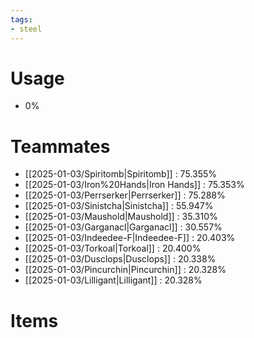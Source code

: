 ```yaml
---
tags:
- steel
---
```

# Usage
- 0%
# Teammates
- [[2025-01-03/Spiritomb|Spiritomb]] : 75.355%
- [[2025-01-03/Iron%20Hands|Iron Hands]] : 75.353%
- [[2025-01-03/Perrserker|Perrserker]] : 75.288%
- [[2025-01-03/Sinistcha|Sinistcha]] : 55.947%
- [[2025-01-03/Maushold|Maushold]] : 35.310%
- [[2025-01-03/Garganacl|Garganacl]] : 30.557%
- [[2025-01-03/Indeedee-F|Indeedee-F]] : 20.403%
- [[2025-01-03/Torkoal|Torkoal]] : 20.400%
- [[2025-01-03/Dusclops|Dusclops]] : 20.338%
- [[2025-01-03/Pincurchin|Pincurchin]] : 20.328%
- [[2025-01-03/Lilligant|Lilligant]] : 20.328%
# Items